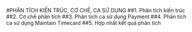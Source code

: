 #PHÂN TÍCH KIẾN TRÚC, CƠ CHẾ, CA SỬ DỤNG
##1. Phân tích kiến trúc
##2. Cơ chế phân tích
##3. Phân tích ca sử dụng Payment
##4. Phân tích ca sử dụng Maintain Timecard
##5. Hợp nhất kết quả phân tích


